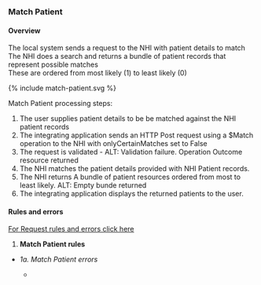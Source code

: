 

### Match Patient

#### Overview

The local system sends a request to the NHI with patient details to match <br />
The NHI does a search and returns a bundle of patient records that represent possible matches <br />
These are ordered from most likely (1) to least likely (0)

<div>
{% include match-patient.svg %}
</div>

Match Patient processing steps:
 
1. The user supplies patient details to be be matched against the NHI patient records
2. The integrating application sends an HTTP Post request using a $Match operation to the NHI with onlyCertainMatches set to False
3. The request is validated - ALT: Validation failure. Operation Outcome resource returned
4. The NHI matches the patient details provided with NHI Patient records.
5. The NHI returns A bundle of patient resources ordered from most to least likely. ALT: Empty bunde returned
6. The integrating application displays the returned patients to the user.


#### Rules and errors

[For Request rules and errors click here](/pagecontent/general.md#request-rules-and-errors)

1.	**Match Patient rules**

 * 
      _1a. Match Patient errors_

      * 
